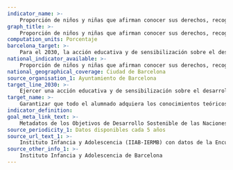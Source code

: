 ```yaml
---
indicator_name: >-
    Proporción de niños y niñas que afirman conocer sus derechos, recogidos en la Convención sobre los Derechos del Niño, cuando finaliza la educación primaria (6.º curso)
graph_title: >-
    Proporción de niños y niñas que afirman conocer sus derechos, recogidos en la Convención sobre los Derechos del Niño, cuando finaliza la educación primaria (6.º curso)
computation_units: Porcentaje
barcelona_target: >-
    Para el 2030, la acción educativa y de sensibilización sobre el desarrollo sostenible y sobre los derechos humanos llegará a todos los centros educativos
national_indicator_available: >-
    Proporción de niños y niñas que afirman conocer sus derechos, recogidos en la Convención sobre los Derechos del Niño, cuando finaliza la educación primaria (6.º curso)
national_geographical_coverage: Ciudad de Barcelona
source_organisation_1: Ayuntamiento de Barcelona
target_line_2030: >-
    Ejercer una acción educativa y de sensibilización sobre el desarrollo sostenible, y que el 70 % o más del alumnado conozca la Convención sobre los Derechos del Niño
target_name: >-
    Garantizar que todo el alumnado adquiera los conocimientos teóricos y prácticos necesarios para promover el desarrollo sostenible a través, entre otras cosas, de la educación para el desarrollo sostenible y la adopción de estilos de vida sostenibles, los derechos humanos, la igualdad de género, la promoción de una cultura de paz y no violencia, la ciudadanía mundial y la valoración de la diversidad cultural y de la contribución de la cultura al desarrollo sostenible
indicator_definition:
goal_meta_link_text: >-
    Metadatos de los Objetivos de Desarrollo Sostenible de las Naciones Unidas (pdf 894kB)
source_periodicity_1: Datos disponibles cada 5 años
source_url_text_1: >-
    Instituto Infancia y Adolescencia (IIAB-IERMB) con datos de la Encuesta de bienestar subjetivo de la infancia en Barcelona
source_other_info_1: >-
    Instituto Infancia y Adolescencia de Barcelona
---
```

